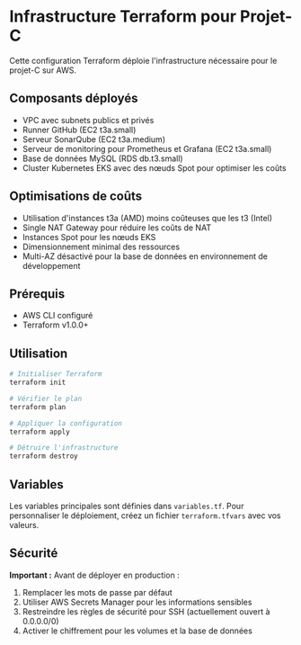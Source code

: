 # Infrastructure Terraform pour Projet-C

Cette configuration Terraform déploie l'infrastructure nécessaire pour le projet-C sur AWS.

## Composants déployés

- VPC avec subnets publics et privés
- Runner GitHub (EC2 t3a.small)
- Serveur SonarQube (EC2 t3a.medium)
- Serveur de monitoring pour Prometheus et Grafana (EC2 t3a.small)
- Base de données MySQL (RDS db.t3.small)
- Cluster Kubernetes EKS avec des nœuds Spot pour optimiser les coûts

## Optimisations de coûts

- Utilisation d'instances t3a (AMD) moins coûteuses que les t3 (Intel)
- Single NAT Gateway pour réduire les coûts de NAT
- Instances Spot pour les nœuds EKS
- Dimensionnement minimal des ressources
- Multi-AZ désactivé pour la base de données en environnement de développement

## Prérequis

- AWS CLI configuré
- Terraform v1.0.0+

## Utilisation

```bash
# Initialiser Terraform
terraform init

# Vérifier le plan
terraform plan

# Appliquer la configuration
terraform apply

# Détruire l'infrastructure
terraform destroy
```

## Variables

Les variables principales sont définies dans `variables.tf`. Pour personnaliser le déploiement, créez un fichier `terraform.tfvars` avec vos valeurs.

## Sécurité

**Important :** Avant de déployer en production :

1. Remplacer les mots de passe par défaut
2. Utiliser AWS Secrets Manager pour les informations sensibles
3. Restreindre les règles de sécurité pour SSH (actuellement ouvert à 0.0.0.0/0)
4. Activer le chiffrement pour les volumes et la base de données